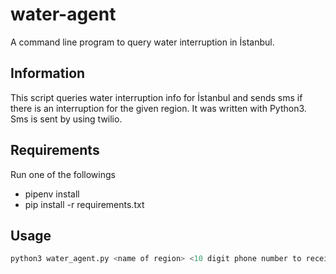water-agent
===========
A command line program to query water interruption in İstanbul.

Information
-----------

This script queries water interruption info for İstanbul and sends sms if there is an interruption for the given region. It was written with Python3. Sms is sent by using twilio.

Requirements
------------

Run one of the followings

* pipenv install
* pip install -r requirements.txt

Usage
-----

```python
python3 water_agent.py <name of region> <10 digit phone number to receive message>
```
